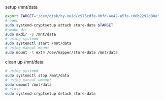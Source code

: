 setup /mnt/data

```bash { "name": "mount-data" }
export TARGET="/dev/disk/by-uuid/c975cdfa-0bfd-4e42-a5fe-c00b2292d88a"
# open
sudo systemd-cryptsetup attach store-data $TARGET
# make dir
sudo mkdir -p /mnt/data
# using systemd
sudo systemctl start /mnt/data
# using manual mount
sudo mount -t ext4 /dev/mapper/store-data /mnt/data
```

clean up /mnt/data

```bash { "name": "umount-data" }
# using systemd
sudo systemctl stop /mnt/data
# using manual umount
sudo umount /mnt/data
# close
sudo systemd-cryptsetup detach store-data
```
